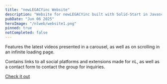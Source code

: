 ```yaml
---
title: "newLEGACYinc Website"
description: "Website for newLEGACYinc built with Solid-Start in Javascript"
pubDate: "Jun 06 2025"
heroImage: "/nlweb/website1.png"
pinned: true
notCompleted: false
---
```


Features the latest videos presented in a carousel, as well as on scrolling in an infinite loading page.

Contains links to all social platforms and extensions made for nL, as well as a contact form to contact the group for inquiries.

[Check it out](https://newlegacyinc.tv/)
